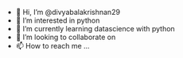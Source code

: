 - 👋 Hi, I’m @divyabalakrishnan29
- 👀 I’m interested in python 
- 🌱 I’m currently learning datascience with python
- 💞️ I’m looking to collaborate on 
- 📫 How to reach me ...

<!---
divyabalakrishnan29/divyabalakrishnan29 is a ✨ special ✨ repository because its `README.md` (this file) appears on your GitHub profile.
You can click the Preview link to take a look at your changes.
--->
